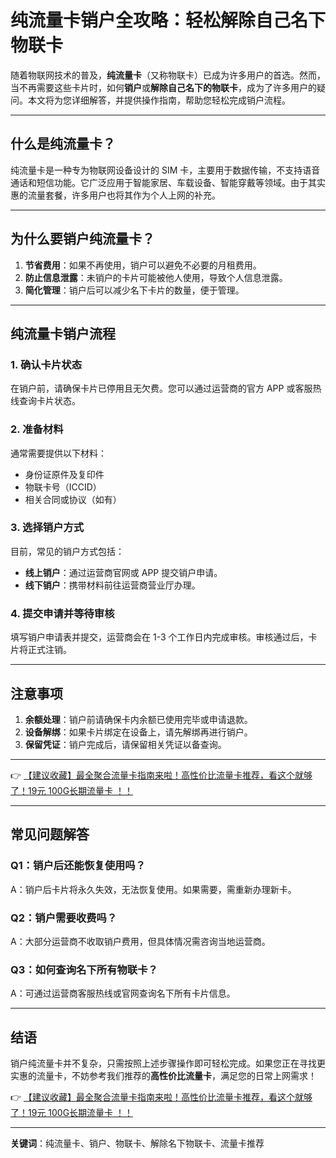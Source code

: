 # 纯流量卡销户全攻略：轻松解除自己名下物联卡

随着物联网技术的普及，**纯流量卡**（又称物联卡）已成为许多用户的首选。然而，当不再需要这些卡片时，如何**销户**或**解除自己名下的物联卡**，成为了许多用户的疑问。本文将为您详细解答，并提供操作指南，帮助您轻松完成销户流程。

---

## 什么是纯流量卡？

纯流量卡是一种专为物联网设备设计的 SIM 卡，主要用于数据传输，不支持语音通话和短信功能。它广泛应用于智能家居、车载设备、智能穿戴等领域。由于其实惠的流量套餐，许多用户也将其作为个人上网的补充。

---

## 为什么要销户纯流量卡？

1. **节省费用**：如果不再使用，销户可以避免不必要的月租费用。
2. **防止信息泄露**：未销户的卡片可能被他人使用，导致个人信息泄露。
3. **简化管理**：销户后可以减少名下卡片的数量，便于管理。

---

## 纯流量卡销户流程

### 1. 确认卡片状态
在销户前，请确保卡片已停用且无欠费。您可以通过运营商的官方 APP 或客服热线查询卡片状态。

### 2. 准备材料
通常需要提供以下材料：
- 身份证原件及复印件
- 物联卡号（ICCID）
- 相关合同或协议（如有）

### 3. 选择销户方式
目前，常见的销户方式包括：
- **线上销户**：通过运营商官网或 APP 提交销户申请。
- **线下销户**：携带材料前往运营商营业厅办理。

### 4. 提交申请并等待审核
填写销户申请表并提交，运营商会在 1-3 个工作日内完成审核。审核通过后，卡片将正式注销。

---

## 注意事项
1. **余额处理**：销户前请确保卡内余额已使用完毕或申请退款。
2. **设备解绑**：如果卡片绑定在设备上，请先解绑再进行销户。
3. **保留凭证**：销户完成后，请保留相关凭证以备查询。

---

👉 [【建议收藏】最全聚合流量卡指南来啦！高性价比流量卡推荐，看这个就够了！19元 100G长期流量卡 ！！](https://bit.ly/Liuliangka)

---

## 常见问题解答

### Q1：销户后还能恢复使用吗？
A：销户后卡片将永久失效，无法恢复使用。如果需要，需重新办理新卡。

### Q2：销户需要收费吗？
A：大部分运营商不收取销户费用，但具体情况需咨询当地运营商。

### Q3：如何查询名下所有物联卡？
A：可通过运营商客服热线或官网查询名下所有卡片信息。

---

## 结语

销户纯流量卡并不复杂，只需按照上述步骤操作即可轻松完成。如果您正在寻找更实惠的流量卡，不妨参考我们推荐的**高性价比流量卡**，满足您的日常上网需求！

👉 [【建议收藏】最全聚合流量卡指南来啦！高性价比流量卡推荐，看这个就够了！19元 100G长期流量卡 ！！](https://bit.ly/Liuliangka)

---

**关键词**：纯流量卡、销户、物联卡、解除名下物联卡、流量卡推荐